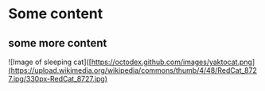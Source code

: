 # Some content

## some more content


![Image of sleeping cat]([https://octodex.github.com/images/yaktocat.png](https://upload.wikimedia.org/wikipedia/commons/thumb/4/48/RedCat_8727.jpg/330px-RedCat_8727.jpg)
